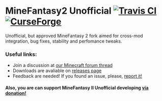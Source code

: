 # MineFantasy2 Unofficial [![Travis CI](https://travis-ci.org/Sirse/MineFantasyII-Cont.svg?branch=master)](https://travis-ci.org/Sirse/MineFantasyII-Cont) [![CurseForge](https://cf.way2muchnoise.eu/minefantasy2.svg)](https://minecraft.curseforge.com/projects/minefantasy2) 

Unofficial, but approved MineFantasy 2 fork aimed for cross-mod integration, bug fixes, stability and perfomance tweaks.

### Useful links:

- Join a discussion at [our Minecraft forum thread](https://minecraftforum.net/forums/mapping-and-modding-java-edition/minecraft-mods/wip-mods/2467203-minefantasy2-alpha)
- Downloads are avaliable on [releases page](https://github.com/Sirse/MineFantasyII-Cont/releases)
- Feedback are needed! If you found an issue, please, [report it!](https://github.com/Sirse/MineFantasyII-Cont/issues)

#### Also, you are can support MineFantasy II Unofficial developing [via donation!](https://www.paypal.me/sirse)
